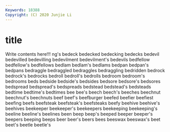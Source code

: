 ```yaml
---
Keywords: 18388
Copyright: (C) 2020 Junjie Li
---
```


# title

Write contents here!!!
ng's 
bedeck 
bedecked 
bedecking 
bedecks 
bedevil 
bedevilled
bedevilling 
bedevilment 
bedevilment's 
bedevils 
bedfellow 
bedfellow's 
bedfellows 
bedlam 
bedlam's 
bedlams
bedpan 
bedpan's 
bedpans 
bedraggle 
bedraggled 
bedraggles 
bedraggling 
bedridden 
bedrock 
bedrock's
bedrocks 
bedroll 
bedroll's 
bedrolls 
bedroom 
bedroom's 
bedrooms 
beds 
bedside 
bedside's
bedsides 
bedsore 
bedsore's 
bedsores 
bedspread 
bedspread's 
bedspreads 
bedstead 
bedstead's 
bedsteads
bedtime 
bedtime's 
bedtimes 
bee 
bee's 
beech 
beech's 
beeches 
beechnut 
beechnut's
beechnuts 
beef 
beef's 
beefburger 
beefed 
beefier 
beefiest 
beefing 
beefs 
beefsteak
beefsteak's 
beefsteaks 
beefy 
beehive 
beehive's 
beehives 
beekeeper 
beekeeper's 
beekeepers 
beekeeping
beekeeping's 
beeline 
beeline's 
beelines 
been 
beep 
beep's 
beeped 
beeper 
beeper's
beepers 
beeping 
beeps 
beer 
beer's 
beers 
bees 
beeswax 
beeswax's 
beet
beet's 
beetle 
beetle's 
